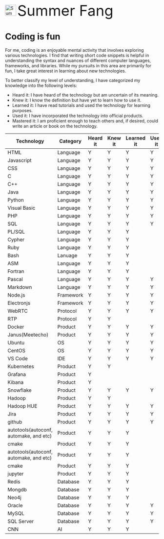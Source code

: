 <img src="./summerfang.jpg"
     alt="Summer Fang"
     width="36" height="36"/> <font size="7">Summer Fang</font>

# Coding is fun
For me, coding is an enjoyable mental activity that involves exploring various technologies. I find that writing short code snippets is helpful in understanding the syntax and nuances of different computer languages, frameworks, and libraries. While my pursuits in this area are primarily for fun, I take great interest in learning about new technologies.

To better classify my level of understanding, I have categorized my knowledge into the following levels:

* Heard it: I have heard of the technology but am uncertain of its meaning.
* Knew it: I know the definition but have yet to learn how to use it.
* Learned it: I have read tutorials and used the technology for learning purposes.
* Used it: I have incorporated the technology into official products.
* Mastered it: I am proficient enough to teach others and, if desired, could write an article or book on the technology.

Technology | Category | Heard it | Knew it | Learned it | Used it | Master it
--- | --- | --- | --- | --- | --- | --- 
HTML|Language|Y|Y|Y|Y|
Javascript|Language|Y|Y|Y|Y|
CSS|Language|Y|Y|Y|Y|
C|Language|Y|Y|Y|Y|
C++|Language|Y|Y|Y|Y|
Java|Language|Y|Y|Y|Y|
Python|Language|Y|Y|Y|Y|
Visual Basic|Language|Y|Y|Y|Y|
PHP|Language|Y|Y|Y|Y|
SQL|Language|Y|Y|Y|Y|
PL/SQL|Language|Y|Y|Y||
Cypher|Language|Y|Y|Y||
Ruby|Language|Y|Y|Y||
Bash|Lanuage|Y|Y|Y||
ASM|Language|Y|Y|Y||
Fortran|Language|Y|Y|Y||
Pascal|Language|Y|Y|Y|Y|
Markdown|Language|Y|Y|Y|Y|
Node.js|Framework|Y|Y|Y|Y|
Electronjs|Framework|Y|Y|Y|Y|
WebRTC|Protocol|Y|Y|Y|Y|
RTP|Protocol|Y|Y|||
Docker|Product|Y|Y|Y|Y|
Janus(Meetecho)|Product|Y|Y|Y|Y|
Ubuntu|OS|Y|Y|Y|Y|
CentOS|OS|Y|Y|Y|Y|
VS Code|IDE|Y|Y|Y|Y|
Kubernetes|Product|Y|Y|||
Grafana|Product|Y||||
Kibana|Product|Y||||
Snowflake|Product|Y|Y|Y|Y|
Hadoop|Product|Y|Y|||
Hadoop HUE|Product|Y|Y|Y|Y|
Jira|Product|Y|Y|Y|Y|
github|Product|Y|Y|Y|Y|
autotools(autoconf, automake, and etc)|Product|Y|Y|Y||
cmake|Product|Y|Y|Y||
autotools(autoconf, automake, and etc)|Product|Y|Y|Y||
cmake|Product|Y|Y|Y||
jupyter|Product|Y|Y|Y||
Redis|Database|Y|Y|Y||
Mongdb|Database|Y|Y|Y||
Neo4j|Database|Y|Y|Y||
Oracle|Database|Y|Y|Y|Y|
MySQL|Database|Y|Y|Y|Y|
SQL Server|Database|Y|Y|Y|Y|
CNN|AI|Y|Y|Y||
